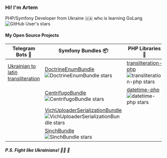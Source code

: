 ### Hi! I'm Artem

PHP/Symfony Developer from Ukraine 🇺🇦 who is learning GoLang
![GitHub User's stars](https://img.shields.io/github/stars/fre5h?style=social)

#### My Open Source Projects

| Telegram Bots 🤖                                                           | Symfony Bundles 📦                                                                                                                                                                                                                 | PHP Libraries 🐘                                                                                                                                                                   | Go Libraries 🚀                                                      |
|---------------------------------------------------------------------------|------------------------------------------------------------------------------------------------------------------------------------------------------------------------------------------------------------------------------------|------------------------------------------------------------------------------------------------------------------------------------------------------------------------------------|-------------------------------------------------------------------|
| [Ukrainian to latin transliteration](https://t.me/transliteration_ua_bot) | [DoctrineEnumBundle](https://github.com/fre5h/DoctrineEnumBundle) ![DoctrineEnumBundle stars](https://img.shields.io/github/stars/fre5h/DoctrineEnumBundle?style=flat-square)                                                      | [transliteration-php](https://github.com/fre5h/transliteration-php) ![transliteration-php stars](https://img.shields.io/github/stars/fre5h/transliteration-php?style=flat-square)  | [rnokpp](https://github.com/fre5h/rnokpp)                         |
|                                                                           | [CentrifugoBundle](https://github.com/fre5h/CentrifugoBundle) ![CentrifugoBundle stars](https://img.shields.io/github/stars/fre5h/CentrifugoBundle?style=flat-square)                                                              | [datetime-php](https://github.com/fre5h/datetime-php) ![datetime-php stars](https://img.shields.io/github/stars/fre5h/datetime-php?style=flat-square)                              | [transliteration-go](https://github.com/fre5h/transliteration-go) |
|                                                                           | [VichUploaderSerializationBundle](https://github.com/fre5h/VichUploaderSerializationBundle) ![VichUploaderSerializationBundle stars](https://img.shields.io/github/stars/fre5h/VichUploaderSerializationBundle?style=flat-square)  |                                                                                                                                                                                    |                                                                   |
|                                                                           | [SinchBundle](https://github.com/fre5h/SinchBundle) ![SinchBundle stars](https://img.shields.io/github/stars/fre5h/SinchBundle?style=flat-square)                                                                                  |                                                                                                                                                                                    |        

##### P.S. Fight like Ukrainians! 💙💛 💪

<!--
**fre5h/fre5h** is a ✨ _special_ ✨ repository because its `README.md` (this file) appears on your GitHub profile.

Here are some ideas to get you started:

- 🔭 I’m currently working on ...
- 🌱 I’m currently learning ...
- 👯 I’m looking to collaborate on ...
- 🤔 I’m looking for help with ...
- 💬 Ask me about ...
- 📫 How to reach me: ...
- 😄 Pronouns: ...
- ⚡ Fun fact: ...
-->
